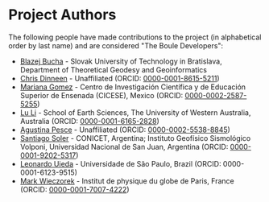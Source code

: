 # Project Authors

The following people have made contributions to the project (in alphabetical
order by last name) and are considered "The Boule Developers":

* [Blazej Bucha](https://github.com/blazej-bucha) - Slovak University of Technology in Bratislava, Department of Theoretical Geodesy and Geoinformatics
* [Chris Dinneen](https://github.com/dabiged) - Unaffiliated (ORCID: [0000-0001-8615-5211](https://orcid.org/0000-0001-8615-5211))
* [Mariana Gomez](https://github.com/MGomezN) - Centro de Investigación Científica y de Educación Superior de Ensenada (CICESE), Mexico (ORCID: [0000-0002-2587-5255](https://orcid.org/0000-0002-2587-5255))
* [Lu Li](https://github.com/LL-Geo) - School of Earth Sciences, The University of Western Australia, Australia (ORCID: [0000-0001-6165-2828](https://www.orcid.org/0000-0001-6165-2828))
* [Agustina Pesce](https://github.com/aguspesce) - Unaffiliated (ORCID: [0000-0002-5538-8845](https://orcid.org//0000-0002-5538-8845))
* [Santiago Soler](https://github.com/santisoler) - CONICET, Argentina; Instituto Geofísico Sismológico Volponi, Universidad Nacional de San Juan, Argentina (ORCID: [0000-0001-9202-5317](https://www.orcid.org/0000-0001-9202-5317))
* [Leonardo Uieda](https://github.com/leouieda) - Universidade de São Paulo, Brazil (ORCID: 0000-0001-6123-9515)
* [Mark Wieczorek](https://github.com/MarkWieczorek) - Institut de physique du globe de Paris, France (ORCID: [0000-0001-7007-4222](https://orcid.org/0000-0001-7007-4222))
